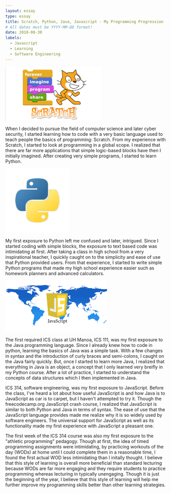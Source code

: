 ```yaml
---
layout: essay
type: essay
title: Scratch, Python, Java, Javascript - My Programming Progression
# All dates must be YYYY-MM-DD format!
date: 2018-08-30
labels:
  - Javascript
  - Learning
  - Software Engineering
---
```


<img class="ui large left circular floated image" src="../images/scratch.png">

When I decided to pursue the field of computer science and later cyber security, I started learning how to code with a very basic language used to teach people the basics of programming: Scratch. From my experience with Scratch, I started to look at programming in a global scope. I realized that there are far more applications that simple logic-based blocks have then I initially imagined. After creating very simple programs, I started to learn Python.

<img class="ui large left circular floated image" src="../images/python.png">

My first exposure to Python left me confused and later, intrigued. Since I started coding with simple blocks, the exposure to text based code was intimidating at first. After taking a class in high school from a very inspirational teacher, I quickly caught on to the simplicity and ease of use that Python provided users. From that experience, I started to write simple Python programs that made my high school experience easier such as homework planners and advanced calculators.

<img class="ui large left circular floated image" src="../images/jsworld.png">

The first required ICS class at UH Manoa, ICS 111, was my first exposure to the Java programming language. Since I already knew how to code in python, learning the basics of Java was a simple task. With a few changes in syntax and the introduction of curly braces and semi-colons, I caught on the Java fairly quickly. But, once I started to learn more Java, I realized that everything in Java is an object, a concept that I only learned very breifly in my Python course. After a lot of practice, I started to understand the concepts of data structures which I then implemented in Java.

ICS 314, software engineering, was my first exposure to JavaScript. Before the class, I've heard a lot about how useful JavaScript is and how Java is to JavaScript as car is to carpet, but I haven't attempted to try it. Though the freecodecamp.org JavaScript crash course, I realized that JavaScript is similar to both Python and Java in terms of syntax. The ease of use that the JavaScript language provides made me realize why it is so widely used by software engineers. The universal support for JavaScript as well as its functionality made my first experience with JavaScript a pleasant one.

The first week of the ICS 314 course was also my first exposure to the "athletic programming" pedagogy. Though at first, the idea of timed programming assignments were intimidating, by practicing workouts of the day (WODs) at home until I could complete them in a reasonable time, I found the first actual WOD less intimidating than I initally thought. I believe that this style of learning is overall more beneficial than standard lecturing because WODs are far more engaging and they require students to practice programming whereas lecturing in typically unengaging. Though it is just the beginning of the year, I believe that this style of learning will help me further improve my programming skills better than other learning strategies.
